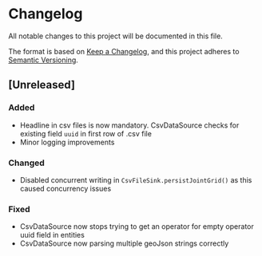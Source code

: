 # Changelog
All notable changes to this project will be documented in this file.

The format is based on [Keep a Changelog](https://keepachangelog.com/en/1.0.0/),
and this project adheres to [Semantic Versioning](https://semver.org/spec/v2.0.0.html).

## [Unreleased]

### Added
- Headline in csv files is now mandatory. CsvDataSource checks for existing field `uuid` in first row of .csv file
- Minor logging improvements 

### Changed 
- Disabled concurrent writing in `CsvFileSink.persistJointGrid()` as this caused concurrency issues

### Fixed 
- CsvDataSource now stops trying to get an operator for empty operator uuid field in entities
- CsvDataSource now parsing multiple geoJson strings correctly
